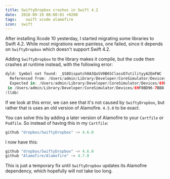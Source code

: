 ```yaml
---
title: SwiftyDropbox crashes in Swift 4.2
date:  2018-09-19 08:00:01 +0200
tags:	 swift xcode alamofire
icon:  swift
---
```


After installing Xcode 10 yesterday, I started migrating some libraries to Swift
4.2. While most migrations were painless, one failed, since it depends on
`SwiftyDropbox` which doesn't support Swift 4.2.

Adding `SwiftyDropbox` to the library makes it compile, but the code then crashes
at runtime instead, with the following error:

```swift
dyld: Symbol not found: _$S8Dispatch0A3QoSV0B6SClassO7utilityyA2EmFWC
  Referenced from: /Users/admin/Library/Developer/CoreSimulator/Devices/69F0BD96-7BB8-4B29-BE96-A423BA2FBD3C/data/Containers/Bundle/Application/CAAB9A58-4F89-4C85-BCDA-8ECF22D11731/VandelayExample.app/Frameworks/Alamofire.framework/Alamofire
  Expected in: /Users/admin/Library/Developer/CoreSimulator/Devices/69F0BD96-7BB8-4B29-BE96-A423BA2FBD3C/data/Containers/Bundle/Application/CAAB9A58-4F89-4C85-BCDA-8ECF22D11731/VandelayExample.app/Frameworks/libswiftDispatch.dylib
 in /Users/admin/Library/Developer/CoreSimulator/Devices/69F0BD96-7BB8-4B29-BE96-A423BA2FBD3C/data/Containers/Bundle/Application/CAAB9A58-4F89-4C85-BCDA-8ECF22D11731/VandelayExample.app/Frameworks/Alamofire.framework/Alamofire
(lldb) 
```

If we look at this error, we can see that it's not caused by `SwiftyDropbox`, but 
rather that is uses an old version of Alamofire. `4.5.0` to be exact. 

You can solve this by adding a later version of Alamofire to your `Cartfile` or 
`Podfile`. So instead of having this in my `Cartfile`:

```swift
github "dropbox/SwiftyDropbox" ~> 4.6.0
```

I now have this:

```swift
github "dropbox/SwiftyDropbox" ~> 4.6.0
github "Alamofire/Alamofire" ~> 4.7.0
```

This is just a temporary fix until `SwiftyDropbox` updates its Alamofire dependency,
which hopefully will not take too long.